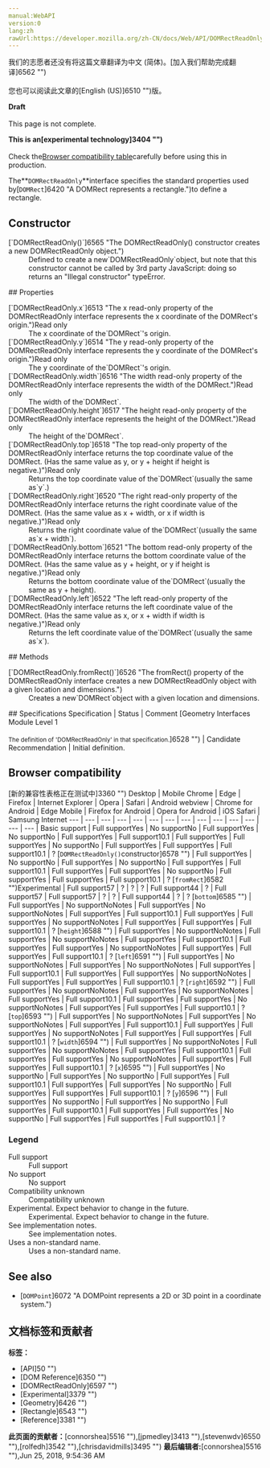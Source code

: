 ```yaml
---
manual:WebAPI
version:0
lang:zh
rawUrl:https://developer.mozilla.org/zh-CN/docs/Web/API/DOMRectReadOnly
---
```




<bdi>我们的志愿者还没有将这篇文章翻译为<bdi>中文 (简体)</bdi>。[加入我们帮助完成翻译]6562 "")<br></br>您也可以阅读此文章的[English (US)]6510 "")版。</bdi>






**Draft**<br></br>This page is not complete.




**This is an[experimental technology]3404 "")**<br></br>Check the[Browser compatibility table](%2650#Browser_compatibility "")carefully before using this in production.




The**`DOMRectReadOnly`**interface specifies the standard properties used by[`DOMRect`]6420 "A DOMRect represents a rectangle.")to define a rectangle.


## Constructor<a name="Constructor"></a>
<dl><dt>[`DOMRectReadOnly()`]6565 "The DOMRectReadOnly() constructor creates a new DOMRectReadOnly object.")</dt><dd>Defined to create a new`DOMRectReadOnly`object, but note that this constructor cannot be called by 3rd party JavaScript: doing so returns an &quot;Illegal constructor&quot; typeError.</dd></dl>
## Properties<a name="Properties"></a>
<dl></dl><dl><dt>[`DOMRectReadOnly.x`]6513 "The x read-only property of the DOMRectReadOnly interface represents the x coordinate of the DOMRect's origin.")Read only</dt><dd>The x coordinate of the`DOMRect`&#39;s origin.</dd><dt>[`DOMRectReadOnly.y`]6514 "The y read-only property of the DOMRectReadOnly interface represents the y coordinate of the DOMRect's origin.")Read only</dt><dd>The y coordinate of the`DOMRect`&#39;s origin.</dd><dt>[`DOMRectReadOnly.width`]6516 "The width read-only property of the DOMRectReadOnly interface represents the width of the DOMRect.")Read only</dt><dd>The width of the`DOMRect`.</dd><dt>[`DOMRectReadOnly.height`]6517 "The height read-only property of the DOMRectReadOnly interface represents the height of the DOMRect.")Read only</dt><dd>The height of the`DOMRect`.</dd><dt>[`DOMRectReadOnly.top`]6518 "The top read-only property of the DOMRectReadOnly interface returns the top coordinate value of the DOMRect. (Has the same value as y, or y + height if height is negative.)")Read only</dt><dd>Returns the top coordinate value of the`DOMRect`(usually the same as`y`.)</dd><dt>[`DOMRectReadOnly.right`]6520 "The right read-only property of the DOMRectReadOnly interface returns the right coordinate value of the DOMRect. (Has the same value as x + width, or x if width is negative.)")Read only</dt><dd>Returns the right coordinate value of the`DOMRect`(usually the same as`x + width`).</dd><dt>[`DOMRectReadOnly.bottom`]6521 "The bottom read-only property of the DOMRectReadOnly interface returns the bottom coordinate value of the DOMRect. (Has the same value as y + height, or y if height is negative.)")Read only</dt><dd>Returns the bottom coordinate value of the`DOMRect`(usually the same as y + height).</dd><dt>[`DOMRectReadOnly.left`]6522 "The left read-only property of the DOMRectReadOnly interface returns the left coordinate value of the DOMRect. (Has the same value as x, or x + width if width is negative.)")Read only</dt><dd>Returns the left coordinate value of the`DOMRect`(usually the same as`x`).</dd></dl>
## Methods<a name="Methods"></a>
<dl><dt>[`DOMRectReadOnly.fromRect()`]6526 "The fromRect() property of the DOMRectReadOnly interface creates a new DOMRectReadOnly object with a given location and dimensions.")</dt><dd>Creates a new`DOMRect`object with a given location and dimensions.</dd></dl>
## Specifications<a name="Specification"></a>
Specification | Status | Comment 
[Geometry Interfaces Module Level 1<br></br><small>The definition of &#39;DOMRectReadOnly&#39; in that specification.</small>]6528 "") | Candidate Recommendation | Initial definition. 


## Browser compatibility<a name="Browser_compatibility"></a>
[新的兼容性表格正在测试中<i></i>]3360 "")
<abbr>Desktop<i></i></abbr> | <abbr>Mobile<i></i></abbr> 
<abbr>Chrome<i></i></abbr> | <abbr>Edge<i></i></abbr> | <abbr>Firefox<i></i></abbr> | <abbr>Internet Explorer<i></i></abbr> | <abbr>Opera<i></i></abbr> | <abbr>Safari<i></i></abbr> | <abbr>Android webview<i></i></abbr> | <abbr>Chrome for Android<i></i></abbr> | <abbr>Edge Mobile<i></i></abbr> | <abbr>Firefox for Android<i></i></abbr> | <abbr>Opera for Android<i></i></abbr> | <abbr>iOS Safari<i></i></abbr> | <abbr>Samsung Internet<i></i></abbr> 
 ---  |  ---  |  ---  |  ---  |  ---  |  ---  |  ---  |  ---  |  ---  |  ---  |  ---  |  ---  |  ---  |  ---  | 
Basic support | <abbr>Full support</abbr>Yes | <abbr>No support</abbr>No | <abbr>Full support</abbr>Yes | <abbr>No support</abbr>No | <abbr>Full support</abbr>Yes | <abbr>Full support</abbr>10.1 | <abbr>Full support</abbr>Yes | <abbr>Full support</abbr>Yes | <abbr>No support</abbr>No | <abbr>Full support</abbr>Yes | <abbr>Full support</abbr>Yes | <abbr>Full support</abbr>10.1 | <abbr>?</abbr> 
[`DOMRectReadOnly()`constructor]6578 "") | <abbr>Full support</abbr>Yes | <abbr>No support</abbr>No | <abbr>Full support</abbr>Yes | <abbr>No support</abbr>No | <abbr>Full support</abbr>Yes | <abbr>Full support</abbr>10.1 | <abbr>Full support</abbr>Yes | <abbr>Full support</abbr>Yes | <abbr>No support</abbr>No | <abbr>Full support</abbr>Yes | <abbr>Full support</abbr>Yes | <abbr>Full support</abbr>10.1 | <abbr>?</abbr> 
[`fromRect`]6582 "")<abbr>Experimental<i></i></abbr> | <abbr>Full support</abbr>57 | <abbr>?</abbr> | <abbr>?</abbr> | <abbr>?</abbr> | <abbr>Full support</abbr>44 | <abbr>?</abbr> | <abbr>Full support</abbr>57 | <abbr>Full support</abbr>57 | <abbr>?</abbr> | <abbr>?</abbr> | <abbr>Full support</abbr>44 | <abbr>?</abbr> | <abbr>?</abbr> 
[`bottom`]6585 "") | <abbr>Full support</abbr>Yes | <abbr>No support</abbr>No<abbr>Notes<i></i></abbr> | <abbr>Full support</abbr>Yes | <abbr>No support</abbr>No<abbr>Notes<i></i></abbr> | <abbr>Full support</abbr>Yes | <abbr>Full support</abbr>10.1 | <abbr>Full support</abbr>Yes | <abbr>Full support</abbr>Yes | <abbr>No support</abbr>No<abbr>Notes<i></i></abbr> | <abbr>Full support</abbr>Yes | <abbr>Full support</abbr>Yes | <abbr>Full support</abbr>10.1 | <abbr>?</abbr> 
[`height`]6588 "") | <abbr>Full support</abbr>Yes | <abbr>No support</abbr>No<abbr>Notes<i></i></abbr> | <abbr>Full support</abbr>Yes | <abbr>No support</abbr>No<abbr>Notes<i></i></abbr> | <abbr>Full support</abbr>Yes | <abbr>Full support</abbr>10.1 | <abbr>Full support</abbr>Yes | <abbr>Full support</abbr>Yes | <abbr>No support</abbr>No<abbr>Notes<i></i></abbr> | <abbr>Full support</abbr>Yes | <abbr>Full support</abbr>Yes | <abbr>Full support</abbr>10.1 | <abbr>?</abbr> 
[`left`]6591 "") | <abbr>Full support</abbr>Yes | <abbr>No support</abbr>No<abbr>Notes<i></i></abbr> | <abbr>Full support</abbr>Yes | <abbr>No support</abbr>No<abbr>Notes<i></i></abbr> | <abbr>Full support</abbr>Yes | <abbr>Full support</abbr>10.1 | <abbr>Full support</abbr>Yes | <abbr>Full support</abbr>Yes | <abbr>No support</abbr>No<abbr>Notes<i></i></abbr> | <abbr>Full support</abbr>Yes | <abbr>Full support</abbr>Yes | <abbr>Full support</abbr>10.1 | <abbr>?</abbr> 
[`right`]6592 "") | <abbr>Full support</abbr>Yes | <abbr>No support</abbr>No<abbr>Notes<i></i></abbr> | <abbr>Full support</abbr>Yes | <abbr>No support</abbr>No<abbr>Notes<i></i></abbr> | <abbr>Full support</abbr>Yes | <abbr>Full support</abbr>10.1 | <abbr>Full support</abbr>Yes | <abbr>Full support</abbr>Yes | <abbr>No support</abbr>No<abbr>Notes<i></i></abbr> | <abbr>Full support</abbr>Yes | <abbr>Full support</abbr>Yes | <abbr>Full support</abbr>10.1 | <abbr>?</abbr> 
[`top`]6593 "") | <abbr>Full support</abbr>Yes | <abbr>No support</abbr>No<abbr>Notes<i></i></abbr> | <abbr>Full support</abbr>Yes | <abbr>No support</abbr>No<abbr>Notes<i></i></abbr> | <abbr>Full support</abbr>Yes | <abbr>Full support</abbr>10.1 | <abbr>Full support</abbr>Yes | <abbr>Full support</abbr>Yes | <abbr>No support</abbr>No<abbr>Notes<i></i></abbr> | <abbr>Full support</abbr>Yes | <abbr>Full support</abbr>Yes | <abbr>Full support</abbr>10.1 | <abbr>?</abbr> 
[`width`]6594 "") | <abbr>Full support</abbr>Yes | <abbr>No support</abbr>No<abbr>Notes<i></i></abbr> | <abbr>Full support</abbr>Yes | <abbr>No support</abbr>No<abbr>Notes<i></i></abbr> | <abbr>Full support</abbr>Yes | <abbr>Full support</abbr>10.1 | <abbr>Full support</abbr>Yes | <abbr>Full support</abbr>Yes | <abbr>No support</abbr>No<abbr>Notes<i></i></abbr> | <abbr>Full support</abbr>Yes | <abbr>Full support</abbr>Yes | <abbr>Full support</abbr>10.1 | <abbr>?</abbr> 
[`x`]6595 "") | <abbr>Full support</abbr>Yes | <abbr>No support</abbr>No | <abbr>Full support</abbr>Yes | <abbr>No support</abbr>No | <abbr>Full support</abbr>Yes | <abbr>Full support</abbr>10.1 | <abbr>Full support</abbr>Yes | <abbr>Full support</abbr>Yes | <abbr>No support</abbr>No | <abbr>Full support</abbr>Yes | <abbr>Full support</abbr>Yes | <abbr>Full support</abbr>10.1 | <abbr>?</abbr> 
[`y`]6596 "") | <abbr>Full support</abbr>Yes | <abbr>No support</abbr>No | <abbr>Full support</abbr>Yes | <abbr>No support</abbr>No | <abbr>Full support</abbr>Yes | <abbr>Full support</abbr>10.1 | <abbr>Full support</abbr>Yes | <abbr>Full support</abbr>Yes | <abbr>No support</abbr>No | <abbr>Full support</abbr>Yes | <abbr>Full support</abbr>Yes | <abbr>Full support</abbr>10.1 | <abbr>?</abbr> 


### Legend<a name="Legend"></a>
<dl><dt><abbr>Full support</abbr></dt><dd>Full support</dd><dt><abbr>No support</abbr></dt><dd>No support</dd><dt><abbr>Compatibility unknown</abbr></dt><dd>Compatibility unknown</dd><dt><abbr>Experimental. Expect behavior to change in the future.<i></i></abbr></dt><dd>Experimental. Expect behavior to change in the future.</dd><dt><abbr>See implementation notes.<i></i></abbr></dt><dd>See implementation notes.</dd><dt><abbr>Uses a non-standard name.<i></i></abbr></dt><dd>Uses a non-standard name.</dd></dl>


## See also<a name="See_also"></a>

* [`DOMPoint`]6072 "A DOMPoint represents a 2D or 3D point in a coordinate system.")



## 文档标签和贡献者
**标签：**
* [API]50 "")
* [DOM Reference]6350 "")
* [DOMRectReadOnly]6597 "")
* [Experimental]3379 "")
* [Geometry]6426 "")
* [Rectangle]6543 "")
* [Reference]3381 "")

**此页面的贡献者：**[connorshea]5516 ""),[jpmedley]3413 ""),[stevenwdv]6550 ""),[rolfedh]3542 ""),[chrisdavidmills]3495 "")
**最后编辑者:**[connorshea]5516 ""),<time>Jun 25, 2018, 9:54:36 AM</time>


